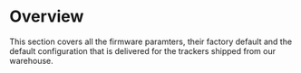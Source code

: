 # Overview

This section covers all the firmware paramters, their factory default and the default configuration that is delivered for the trackers shipped from our warehouse.